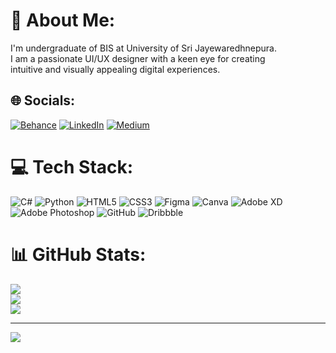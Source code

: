 # 💫 About Me:
I'm undergraduate of BIS at University of Sri Jayewaredhnepura.<br>I am a passionate UI/UX designer with a keen eye for creating <br>intuitive and visually appealing digital experiences.


## 🌐 Socials:
[![Behance](https://img.shields.io/badge/Behance-1769ff?logo=behance&logoColor=white)](https://behance.net/shakindkithmini) [![LinkedIn](https://img.shields.io/badge/LinkedIn-%230077B5.svg?logo=linkedin&logoColor=white)](https://linkedin.com/in/shakindikithmini) [![Medium](https://img.shields.io/badge/Medium-12100E?logo=medium&logoColor=white)](https://medium.com/@@shakindikithmini) 

# 💻 Tech Stack:
![C#](https://img.shields.io/badge/c%23-%23239120.svg?style=for-the-badge&logo=csharp&logoColor=white) ![Python](https://img.shields.io/badge/python-3670A0?style=for-the-badge&logo=python&logoColor=ffdd54) ![HTML5](https://img.shields.io/badge/html5-%23E34F26.svg?style=for-the-badge&logo=html5&logoColor=white) ![CSS3](https://img.shields.io/badge/css3-%231572B6.svg?style=for-the-badge&logo=css3&logoColor=white) ![Figma](https://img.shields.io/badge/figma-%23F24E1E.svg?style=for-the-badge&logo=figma&logoColor=white) ![Canva](https://img.shields.io/badge/Canva-%2300C4CC.svg?style=for-the-badge&logo=Canva&logoColor=white) ![Adobe XD](https://img.shields.io/badge/Adobe%20XD-470137?style=for-the-badge&logo=Adobe%20XD&logoColor=#FF61F6) ![Adobe Photoshop](https://img.shields.io/badge/adobe%20photoshop-%2331A8FF.svg?style=for-the-badge&logo=adobe%20photoshop&logoColor=white) ![GitHub](https://img.shields.io/badge/github-%23121011.svg?style=for-the-badge&logo=github&logoColor=white) ![Dribbble](https://img.shields.io/badge/Dribbble-EA4C89?style=for-the-badge&logo=dribbble&logoColor=white)
# 📊 GitHub Stats:
![](https://github-readme-stats.vercel.app/api?username=ShakindiKithmini&theme=dark&hide_border=false&include_all_commits=false&count_private=false)<br/>
![](https://github-readme-streak-stats.herokuapp.com/?user=ShakindiKithmini&theme=dark&hide_border=false)<br/>
![](https://github-readme-stats.vercel.app/api/top-langs/?username=ShakindiKithmini&theme=dark&hide_border=false&include_all_commits=false&count_private=false&layout=compact)

---
[![](https://visitcount.itsvg.in/api?id=ShakindiKithmini&icon=0&color=0)](https://visitcount.itsvg.in)

<!-- Proudly created with GPRM ( https://gprm.itsvg.in ) -->
